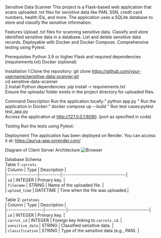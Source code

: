 Sensitive Data Scanner
This project is a Flask-based web application that scans uploaded .txt files for sensitive data like PAN, SSN, credit card numbers, health IDs, and more. The application uses a SQLite database to store and classify the sensitive information.

Features
Upload .txt files for scanning sensitive data.
Classify and store identified sensitive data in a database.
List and delete sensitive data records.
Deployable with Docker and Docker Compose.
Comprehensive testing using Pytest.


Prerequisites
Python 3.9 or higher
Flask and required dependencies (requirements.txt)
Docker (optional)


Installation
1.Clone the repository:
git clone https://github.com/your-username/sensitive-data-scanner.git  
cd sensitive-data-scanner  
2.Install Python dependencies:
pip install -r requirements.txt  
Ensure the uploads/ folder exists in the project directory for uploaded files.

Command	Description
Run the application locally:" python app.py	"
Run the application in Docker:" docker compose up --build "	
Run test cases:pytest test_app.py	
Access the application at http://127.0.0.1:8080.  (port as specified in code)


Testing
Run the tests using Pytest:
  
Deployment
The application has been deployed on Render. You can access it at:
https://aurva-app.onrender.com/

Diagram of Client Server Architecture
![Browser](https://github.com/user-attachments/assets/b7beec54-0b9a-4612-91f2-3f67591710bf)



Database Schema  
 Table 1: `carrots`  
| Column         | Type      | Description                     |  
|----------------|-----------|---------------------------------|  
| `id`           | INTEGER   | Primary key.                   |  
| `filename`     | STRING    | Name of the uploaded file.     |  
| `upload_time`  | DATETIME  | Time when the file was uploaded.|  

Table 2: `potatoes`  
| Column            | Type      | Description                              |  
|-------------------|-----------|------------------------------------------|  
| `id`              | INTEGER   | Primary key.                            |  
| `carrot_id`       | INTEGER   | Foreign key linking to `carrots.id`.    |  
| `sensitive_data`  | STRING    | Classified sensitive data.              |  
| `classification`  | STRING    | Type of the sensitive data (e.g., PAN). |  


